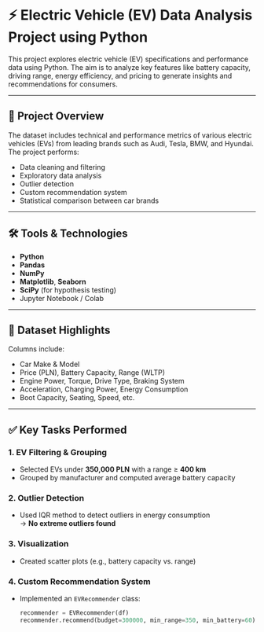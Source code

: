# ⚡ Electric Vehicle (EV) Data Analysis Project using Python

This project explores electric vehicle (EV) specifications and performance data using Python. The aim is to analyze key features like battery capacity, driving range, energy efficiency, and pricing to generate insights and recommendations for consumers.

---

## 📌 Project Overview

The dataset includes technical and performance metrics of various electric vehicles (EVs) from leading brands such as Audi, Tesla, BMW, and Hyundai. The project performs:

- Data cleaning and filtering
- Exploratory data analysis
- Outlier detection
- Custom recommendation system
- Statistical comparison between car brands

---

## 🛠️ Tools & Technologies

- **Python**
- **Pandas**
- **NumPy**
- **Matplotlib**, **Seaborn**
- **SciPy** (for hypothesis testing)
- Jupyter Notebook / Colab

---

## 🧾 Dataset Highlights

Columns include:

- Car Make & Model
- Price (PLN), Battery Capacity, Range (WLTP)
- Engine Power, Torque, Drive Type, Braking System
- Acceleration, Charging Power, Energy Consumption
- Boot Capacity, Seating, Speed, etc.

---

## ✅ Key Tasks Performed

### 1. EV Filtering & Grouping
- Selected EVs under **350,000 PLN** with a range ≥ **400 km**
- Grouped by manufacturer and computed average battery capacity

### 2. Outlier Detection
- Used IQR method to detect outliers in energy consumption  
→ **No extreme outliers found**

### 3. Visualization
- Created scatter plots (e.g., battery capacity vs. range)

### 4. Custom Recommendation System
- Implemented an `EVRecommender` class:
  ```python
  recommender = EVRecommender(df)
  recommender.recommend(budget=300000, min_range=350, min_battery=60)
